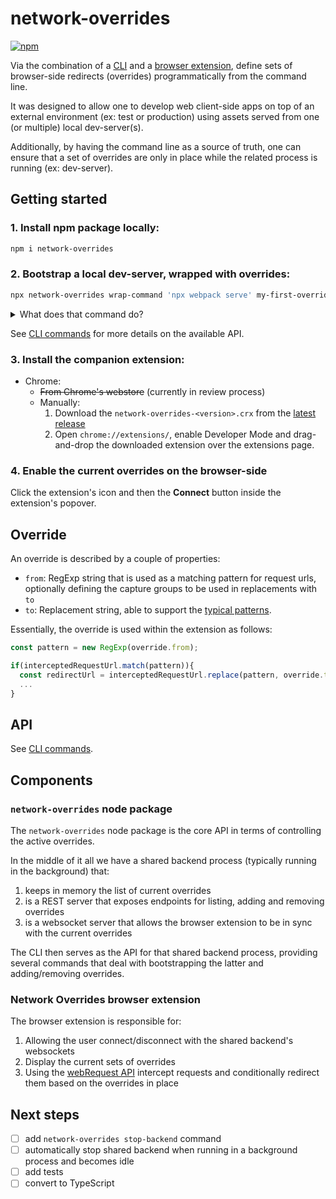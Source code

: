 # network-overrides

[![npm](https://img.shields.io/npm/v/network-overrides)](https://www.npmjs.com/package/network-overrides)

Via the combination of a [CLI](./core/README.md) and a [browser extension](./extension/README.md), define sets of browser-side redirects (overrides) programmatically from the command line.

It was designed to allow one to develop web client-side apps on top of an external environment (ex: test or production) using assets served from one (or multiple) local dev-server(s).

Additionally, by having the command line as a source of truth, one can ensure that a set of overrides are only in place while the related process is running (ex: dev-server).

## Getting started

### 1. Install npm package locally:

```sh
npm i network-overrides
```

### 2. Bootstrap a local dev-server, wrapped with overrides:

```sh
npx network-overrides wrap-command 'npx webpack serve' my-first-override '[{"from":"https://live-cdn\\.com/(.*)","to":"http://localhost:8080/$1"}]' --ensure-backend
```

<details>
  <summary>What does that command do?</summary>
  <ol>
    <li>Ensure that the <strong>Network Overrides</strong> shared backend is running, which in turn will transmit the current overrides to the browser extension when necessary</li>
    <li>Add a single override which redirects assets from <code>https://live-cdn.com/</code> to the corresponding path under <code>http://localhost:8080/</code>. It belongs to an override set called <em>my-first-override</em></li>
    <li>Run <code>npx webpack serve</code> which will bootstrap the local webpack-dev-server</li>
    <li>Later, upon exiting, remove the override under <em>my-first-override</em></li>
  </ol>
</details>

See [CLI commands](core/README.md#cli-commands) for more details on the available API.

### 3. Install the companion extension:

- Chrome:
  - ~~From Chrome's webstore~~ (currently in review process)
  - Manually:
    1. Download the `network-overrides-<version>.crx` from the [latest release](https://github.com/miguel-silva/network-overrides/releases/latest)
    2. Open `chrome://extensions/`, enable Developer Mode and drag-and-drop the downloaded extension over the extensions page.

### 4. Enable the current overrides on the browser-side

Click the extension's icon and then the **Connect** button inside the extension's popover.

## Override

An override is described by a couple of properties:

- `from`: RegExp string that is used as a matching pattern for request urls, optionally defining the capture groups to be used in replacements with `to`
- `to`: Replacement string, able to support the [typical patterns](https://developer.mozilla.org/en-US/docs/Web/JavaScript/Reference/Global_Objects/String/replace#specifying_a_string_as_a_parameter).

Essentially, the override is used within the extension as follows:

```js
const pattern = new RegExp(override.from);

if(interceptedRequestUrl.match(pattern)){
  const redirectUrl = interceptedRequestUrl.replace(pattern, override.to);
  ...
}

```

## API

See [CLI commands](./core/README.md#cli-commands).

## Components

### `network-overrides` node package

The `network-overrides` node package is the core API in terms of controlling the active overrides.

In the middle of it all we have a shared backend process (typically running in the background) that:

1. keeps in memory the list of current overrides
2. is a REST server that exposes endpoints for listing, adding and removing overrides
3. is a websocket server that allows the browser extension to be in sync with the current overrides

The CLI then serves as the API for that shared backend process, providing several commands that deal with bootstrapping the latter and adding/removing overrides.

### Network Overrides browser extension

The browser extension is responsible for:

1. Allowing the user connect/disconnect with the shared backend's websockets
2. Display the current sets of overrides
3. Using the [webRequest API](https://developer.chrome.com/docs/extensions/reference/webRequest/) intercept requests and conditionally redirect them based on the overrides in place

## Next steps

- [ ] add `network-overrides stop-backend` command
- [ ] automatically stop shared backend when running in a background process and becomes idle
- [ ] add tests
- [ ] convert to TypeScript
